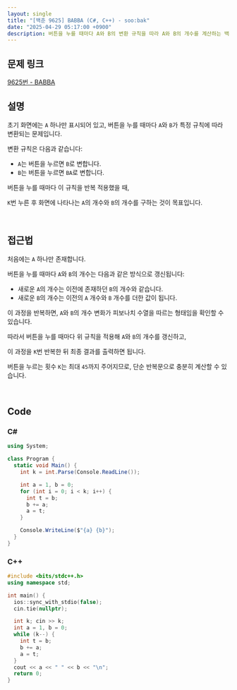```yaml
---
layout: single
title: "[백준 9625] BABBA (C#, C++) - soo:bak"
date: "2025-04-29 05:17:00 +0900"
description: 버튼을 누를 때마다 A와 B의 변환 규칙을 따라 A와 B의 개수를 계산하는 백준 9625번 BABBA 문제의 C# 및 C++ 풀이 및 해설
---
```


## 문제 링크
[9625번 - BABBA](https://www.acmicpc.net/problem/9625)

## 설명
초기 화면에는 `A` 하나만 표시되어 있고, 버튼을 누를 때마다 `A`와 `B`가 특정 규칙에 따라 변환되는 문제입니다.

변환 규칙은 다음과 같습니다:

- `A`는 버튼을 누르면 `B`로 변합니다.
- `B`는 버튼을 누르면 `BA`로 변합니다.


버튼을 누를 때마다 이 규칙을 반복 적용했을 때,

`K`번 누른 후 화면에 나타나는 `A`의 개수와 `B`의 개수를 구하는 것이 목표입니다.

<br>

## 접근법

처음에는 `A` 하나만 존재합니다.

버튼을 누를 때마다 `A`와 `B`의 개수는 다음과 같은 방식으로 갱신됩니다:

- 새로운 `A`의 개수는 이전에 존재하던 `B`의 개수와 같습니다.
- 새로운 `B`의 개수는 이전의 `A` 개수와 `B` 개수를 더한 값이 됩니다.

이 과정을 반복하면, `A`와 `B`의 개수 변화가 피보나치 수열을 따르는 형태임을 확인할 수 있습니다.

따라서 버튼을 누를 때마다 위 규칙을 적용해 `A`와 `B`의 개수를 갱신하고,

이 과정을 `K`번 반복한 뒤 최종 결과를 출력하면 됩니다.


버튼을 누르는 횟수 `K`는 최대 `45`까지 주어지므로, 단순 반복문으로 충분히 계산할 수 있습니다.

<br>

## Code

### C#

```csharp
using System;

class Program {
  static void Main() {
    int k = int.Parse(Console.ReadLine());

    int a = 1, b = 0;
    for (int i = 0; i < k; i++) {
      int t = b;
      b += a;
      a = t;
    }

    Console.WriteLine($"{a} {b}");
  }
}
```

### C++

```cpp
#include <bits/stdc++.h>
using namespace std;

int main() {
  ios::sync_with_stdio(false);
  cin.tie(nullptr);

  int k; cin >> k;
  int a = 1, b = 0;
  while (k--) {
    int t = b;
    b += a;
    a = t;
  }
  cout << a << " " << b << "\n";
  return 0;
}
```
